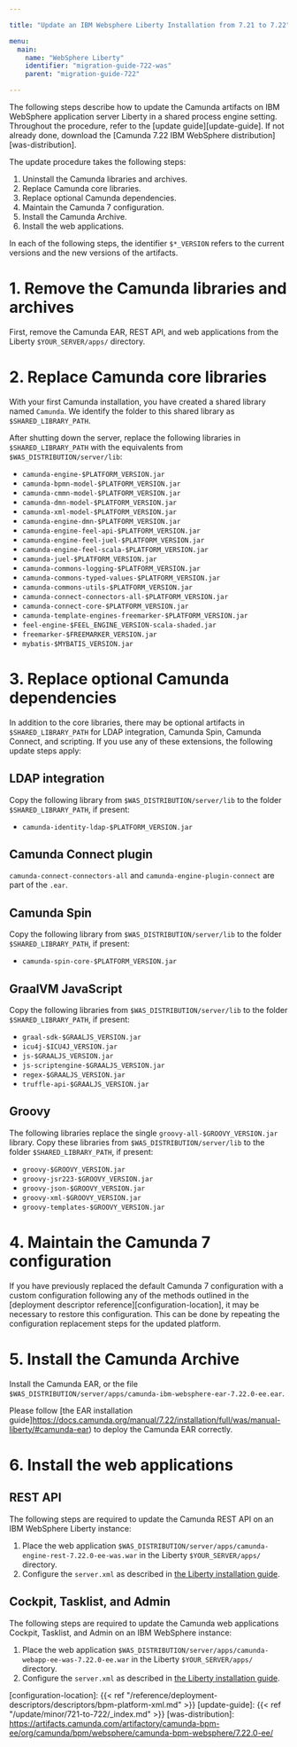 ```yaml
---

title: "Update an IBM Websphere Liberty Installation from 7.21 to 7.22"

menu:
  main:
    name: "WebSphere Liberty"
    identifier: "migration-guide-722-was"
    parent: "migration-guide-722"

---
```



The following steps describe how to update the Camunda artifacts on IBM WebSphere application server Liberty in a shared process engine setting. 
Throughout the procedure, refer to the [update guide][update-guide]. If not already done, download the [Camunda 7.22 IBM WebSphere distribution][was-distribution].

The update procedure takes the following steps:

1. Uninstall the Camunda libraries and archives.
2. Replace Camunda core libraries.
3. Replace optional Camunda dependencies.
4. Maintain the Camunda 7 configuration.
5. Install the Camunda Archive.
6. Install the web applications.

In each of the following steps, the identifier `$*_VERSION` refers to the current versions and the new versions of 
the artifacts.

# 1. Remove the Camunda libraries and archives

First, remove the Camunda EAR, REST API, and web applications from the Liberty `$YOUR_SERVER/apps/` directory.

# 2. Replace Camunda core libraries

With your first Camunda installation, you have created a shared library named `Camunda`. We identify 
the folder to this shared library as `$SHARED_LIBRARY_PATH`.

After shutting down the server, replace the following libraries in `$SHARED_LIBRARY_PATH` with the equivalents 
from `$WAS_DISTRIBUTION/server/lib`:

* `camunda-engine-$PLATFORM_VERSION.jar`
* `camunda-bpmn-model-$PLATFORM_VERSION.jar`
* `camunda-cmmn-model-$PLATFORM_VERSION.jar`
* `camunda-dmn-model-$PLATFORM_VERSION.jar`
* `camunda-xml-model-$PLATFORM_VERSION.jar`
* `camunda-engine-dmn-$PLATFORM_VERSION.jar`
* `camunda-engine-feel-api-$PLATFORM_VERSION.jar`
* `camunda-engine-feel-juel-$PLATFORM_VERSION.jar`
* `camunda-engine-feel-scala-$PLATFORM_VERSION.jar`
* `camunda-juel-$PLATFORM_VERSION.jar`
* `camunda-commons-logging-$PLATFORM_VERSION.jar`
* `camunda-commons-typed-values-$PLATFORM_VERSION.jar`
* `camunda-commons-utils-$PLATFORM_VERSION.jar`
* `camunda-connect-connectors-all-$PLATFORM_VERSION.jar`
* `camunda-connect-core-$PLATFORM_VERSION.jar`
* `camunda-template-engines-freemarker-$PLATFORM_VERSION.jar`
* `feel-engine-$FEEL_ENGINE_VERSION-scala-shaded.jar`
* `freemarker-$FREEMARKER_VERSION.jar`
* `mybatis-$MYBATIS_VERSION.jar`

# 3. Replace optional Camunda dependencies

In addition to the core libraries, there may be optional artifacts in `$SHARED_LIBRARY_PATH` for LDAP integration, 
Camunda Spin, Camunda Connect, and scripting. If you use any of these extensions, the following update steps apply:

## LDAP integration

Copy the following library from `$WAS_DISTRIBUTION/server/lib` to the folder `$SHARED_LIBRARY_PATH`, if present:

* `camunda-identity-ldap-$PLATFORM_VERSION.jar`

## Camunda Connect plugin

`camunda-connect-connectors-all` and `camunda-engine-plugin-connect` are part of the `.ear`.

## Camunda Spin

Copy the following library from `$WAS_DISTRIBUTION/server/lib` to the folder `$SHARED_LIBRARY_PATH`, if present:

* `camunda-spin-core-$PLATFORM_VERSION.jar`

## GraalVM JavaScript

Copy the following libraries from `$WAS_DISTRIBUTION/server/lib` to the folder `$SHARED_LIBRARY_PATH`, if present:

* `graal-sdk-$GRAALJS_VERSION.jar`
* `icu4j-$ICU4J_VERSION.jar`
* `js-$GRAALJS_VERSION.jar`
* `js-scriptengine-$GRAALJS_VERSION.jar`
* `regex-$GRAALJS_VERSION.jar`
* `truffle-api-$GRAALJS_VERSION.jar`

## Groovy

The following libraries replace the single `groovy-all-$GROOVY_VERSION.jar` library. Copy these libraries from
`$WAS_DISTRIBUTION/server/lib` to the folder `$SHARED_LIBRARY_PATH`, if present:

* `groovy-$GROOVY_VERSION.jar`
* `groovy-jsr223-$GROOVY_VERSION.jar`
* `groovy-json-$GROOVY_VERSION.jar`
* `groovy-xml-$GROOVY_VERSION.jar`
* `groovy-templates-$GROOVY_VERSION.jar`

# 4. Maintain the Camunda 7 configuration

If you have previously replaced the default Camunda 7 configuration with a custom configuration following any of 
the methods outlined in the [deployment descriptor reference][configuration-location], it may be necessary to restore 
this configuration. This can be done by repeating the configuration replacement steps for the updated platform.

# 5. Install the Camunda Archive

Install the Camunda EAR, or the file `$WAS_DISTRIBUTION/server/apps/camunda-ibm-websphere-ear-7.22.0-ee.ear`.

Please follow [the EAR installation guide]https://docs.camunda.org/manual/7.22/installation/full/was/manual-liberty/#camunda-ear)
to deploy the Camunda EAR correctly.

# 6. Install the web applications

## REST API

The following steps are required to update the Camunda REST API on an IBM WebSphere Liberty instance:

1. Place the web application `$WAS_DISTRIBUTION/server/apps/camunda-engine-rest-7.22.0-ee-was.war` in the Liberty `$YOUR_SERVER/apps/` directory.
2. Configure the `server.xml` as described in [the Liberty installation guide](https://docs.camunda.org/manual/7.22/installation/full/was/manual-liberty/#rest-api).

## Cockpit, Tasklist, and Admin

The following steps are required to update the Camunda web applications Cockpit, Tasklist, and Admin on an IBM WebSphere instance:

1. Place the web application `$WAS_DISTRIBUTION/server/apps/camunda-webapp-ee-was-7.22.0-ee.war` in the Liberty `$YOUR_SERVER/apps/` directory.
2. Configure the `server.xml` as described in [the Liberty installation guide](https://docs.camunda.org/manual/7.22/installation/full/was/manual-liberty/#cockpit-tasklist-and-admin).

[configuration-location]: {{< ref "/reference/deployment-descriptors/descriptors/bpm-platform-xml.md" >}}
[update-guide]: {{< ref "/update/minor/721-to-722/_index.md" >}}
[was-distribution]: https://artifacts.camunda.com/artifactory/camunda-bpm-ee/org/camunda/bpm/websphere/camunda-bpm-websphere/7.22.0-ee/
